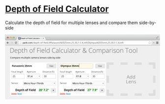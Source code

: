 # [Depth of Field Calculator](http://patik.com/depth-of-field/)

Calculate the depth of field for multiple lenses and compare them side-by-side

![Screenshot of two lens configurations](screenshot.png "Lens comparison")

